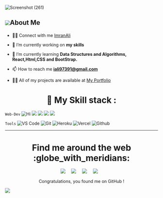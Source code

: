 <!-- <h1 align="center">Hi <img src="https://raw.githubusercontent.com/MartinHeinz/MartinHeinz/master/wave.gif" width="30px">, I'm RanuRanjan</h1>
<h3 align="center">A Full Stack Web Developer</h3> -->



![Screenshot (261)](https://user-images.githubusercontent.com/26919181/150095229-4a5d27c2-78b7-4c26-91dd-be6e1155b9ec.png)





## <p style="display:flex; align-items: center"> <img src="https://img.icons8.com/color/48/000000/user-male-circle--v2.png"/> About Me </p> 

- 👨‍💻 Connect with me [ImranAli](https://www.linkedin.com/in/imran97391/)
-  🔭 I’m currently working on **my skills**



- 🌱 I’m currently learning **Data Structures and Algorithms, React,Html,CSS and BootStrap.**


- 📫 How to reach me **iali97391@gmail.com**

- 👨‍💻 All of my projects are available at  [My Portfolio](https://imran-ali.netlify.app/)








<h1 align="center"> 🍁 My Skill stack :</h1>




 `Web-Dev`    ![Hi](https://img.shields.io/badge/React-20232A?style=for-the-badge&logo=react&logoColor=61DAFB) ![](https://img.shields.io/badge/JavaScript-323330?style=for-the-badge&logo=javascript&logoColor=F7DF1E) ![](https://img.shields.io/badge/HTML-239120?style=for-the-badge&logo=html5&logoColor=white) ![](	https://img.shields.io/badge/CSS-239120?&style=for-the-badge&logo=css3&logoColor=white) ![](https://img.shields.io/badge/MongoDB-4EA94B?style=for-the-badge&logo=mongodb&logoColor=white)

`Tools`        ![VS Code](https://img.shields.io/badge/Visual_Studio_Code-5D1A60?style=for-the-badge&logo=visual%20studio%20code&logoColor=white) ![Git](https://img.shields.io/badge/Git-682181?style=for-the-badge&logo=git&logoColor=white) ![Heroku](https://img.shields.io/badge/Heroku-AA2690?style=for-the-badge&logo=heroku&logoColor=white) ![Vercel](https://img.shields.io/badge/vercel-AA42F1.svg?style=for-the-badge&logo=vercel&logoColor=white) ![Github](https://img.shields.io/badge/GitHub-100000?style=for-the-badge&logo=github&logoColor=white)



<hr>



<h1 align="center"> Find me around the web :globe_with_meridians:</h1>
<p align="center">
  <a href="https://www.linkedin.com/in/imran97391/"><img src="https://img.shields.io/badge/linkedin-%230077B5.svg?&style=for-the-badge&logo=linkedin&logoColor=white" /></a>&nbsp;&nbsp;&nbsp;&nbsp;
  <a href="mailto:iali97391@gmail.com"><img src="https://img.shields.io/badge/gmail-%23D14836.svg?&style=for-the-badge&logo=gmail&logoColor=white" /></a>&nbsp;&nbsp;&nbsp;&nbsp;
  <a href="https://twitter.com/imranal07189816"><img src="https://img.shields.io/badge/twitter-%231DA1F2.svg?&style=for-the-badge&logo=twitter&logoColor=white" /></a>&nbsp;&nbsp;&nbsp;&nbsp;
  <a href="https://www.instagram.com/imran.official10/"><img src="https://img.shields.io/badge/Instagram-E4405F?style=for-the-badge&logo=instagram&logoColor=white" /></a>&nbsp;&nbsp;&nbsp;&nbsp;
</p>

 <p align="center"> Congratulations, you found me on GitHub ! </p>




 <img  src="https://raw.githubusercontent.com/Trilokia/Trilokia/379277808c61ef204768a61bbc5d25bc7798ccf1/bottom_header.svg" />
